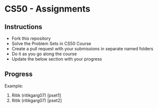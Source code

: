 # CS50 - Assignments

## Instructions

- Fork this repository
- Solve the Problem Sets in CS50 Course
- Create a pull request with your submissions in separate named folders
- Do it as you go along the course
- Update the below section with your progress

## Progress
Example:
1. Ritik (ritikgarg07) [pset1]
2. Ritik (ritikgarg07) [pset2]
